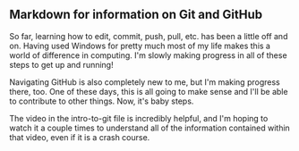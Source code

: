 ## Markdown for information on Git and GitHub

So far, learning how to edit, commit, push, pull, etc. has been a little off and on. Having used Windows
for pretty much most of my life makes this a world of difference in computing. I'm slowly making progress
in all of these steps to get up and running!

Navigating GitHub is also completely new to me, but I'm making progress there, too. One of these days,
this is all going to make sense and I'll be able to contribute to other things. Now, it's baby steps.

The video in the intro-to-git file is incredibly helpful, and I'm hoping to watch it a couple times to
understand all of the information contained within that video, even if it is a crash course.
